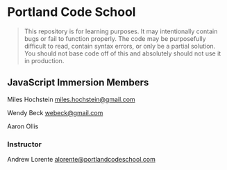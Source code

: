 # Portland Code School

> This repository is for learning purposes. It may intentionally contain bugs or
fail to function properly. The code may be purposefully difficult to read,
contain syntax errors, or only be a partial solution. You should not base code
off of this and absolutely should not use it in production.

## JavaScript Immersion Members

Miles Hochstein
miles.hochstein@gmail.com

Wendy Beck
webeck@gmail.com

Aaron Ollis

### Instructor

Andrew Lorente
alorente@portlandcodeschool.com
